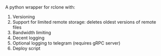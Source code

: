 A python wrapper for rclone with:
1) Versioning
2) Support for limited remote storage: deletes oldest versions of remote files
3) Bandwidth limiting
4) Decent logging
5) Optional logging to telegram (requires gRPC server)
6) Deploy script
